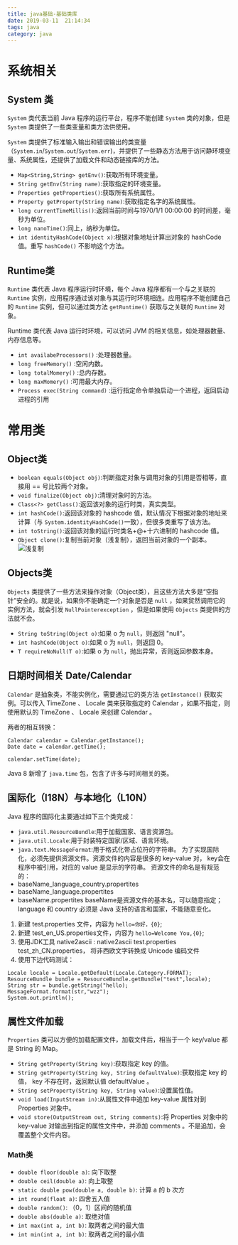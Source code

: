 ```yaml
---
title: java基础-基础类库
date: 2019-03-11  21:14:34
tags: java
category: java
---
```


# 系统相关

## System 类
`System` 类代表当前 Java 程序的运行平台，程序不能创建 `System` 类的对象，但是 `System` 类提供了一些类变量和类方法供使用。

`System` 类提供了标准输入输出和错误输出的类变量（`System.in`/`System.out`/`System.err`)，并提供了一些静态方法用于访问静环境变量、系统属性，还提供了加载文件和动态链接库的方法。
+ `Map<String,String> getEnv()`:获取所有环境变量。
+ `String getEnv(String name)`:获取指定的环境变量。
+ `Properties getProperties()`:获取所有系统属性。
+ `Property getProperty(String name)`:获取指定名字的系统属性。
+ `long currentTimeMillis()`:返回当前时间与1970/1/1 00:00:00 的时间差，毫秒为单位。
+ `long nanoTime()`:同上，纳秒为单位。
+ `int identityHashCode(Object x)`:根据对象地址计算出对象的 hashCode 值。重写 `hashCode()` 不影响这个方法。
  
## Runtime类
`Runtime` 类代表 Java 程序运行时环境，每个 Java 程序都有一个与之关联的 `Runtime` 实例，应用程序通过该对象与其运行时环境相连。应用程序不能创建自己的 `Runtime` 实例，但可以通过类方法 `getRuntime()` 获取与之关联的 `Runtime` 对象。

Runtime 类代表 Java 运行时环境，可以访问 JVM 的相关信息，如处理器数量、内存信息等。
+ `int availabeProcessors()` :处理器数量。
+ `long freeMemory()` :空闲内数。
+ `long totalMomery()` :总内存数。
+ `long maxMomery()` :可用最大内存。
+ `Process exec(String command)` :运行指定命令单独启动一个进程，返回启动进程的引用

# 常用类

## Object类
+ `boolean equals(Object obj)`:判断指定对象与调用对象的引用是否相等，直接用 == 号比较两个对象。
+ `void finalize(Object obj)`:清理对象时的方法。
+ `Class<?> getClass()`:返回该对象的运行时类，真实类型。
+ `int hashCode()`:返回该对象的 hashcode 值，默认情况下根据对象的地址来计算（与 `System.identityHashCode()`一致），但很多类重写了该方法。
+ `int toString()`:返回该对象的运行时类名+@+十六进制的 hashcode 值。
+ `Object clone()`:复制当前对象（浅复制），返回当前对象的一个副本。
![浅复制](/pics/copy.png)

## Objects类
`Objects` 类提供了一些方法来操作对象（Object类），且这些方法大多是“空指针”安全的。就是说，如果你不能确定一个对象是否是 `null` ，如果贸然调用它的实例方法，就会引发 `NullPointerexception` ，但是如果使用 `Objects` 类提供的方法就不会。
+ `String toString(Object o)`:如果 o 为 `null`，则返回 "null"。
+ `int hashCode(Object o)`:如果 o 为 `null`，则返回 0。
+ `T requireNoNull(T o)`:如果 o 为 `null`，抛出异常，否则返回参数本身。

## 日期时间相关 Date/Calendar
`Calendar` 是抽象类，不能实例化，需要通过它的类方法 `getInstance()` 获取实例。可以传入 TimeZone 、 Locale 类来获取指定的 Calendar ，如果不指定，则使用默认的 TimeZone 、 Locale 来创建 Calendar 。

两者的相互转换：
```
Calendar calendar = Calendar.getInstance();
Date date = calendar.getTime();

calendar.setTime(date);
```
Java 8 新增了 `java.time` 包，包含了许多与时间相关的类。

## 国际化（I18N）与本地化（L10N）
Java 程序的国际化主要通过如下三个类完成：
+ `java.util.ResourceBundle`:用于加载国家、语言资源包。
+ `java.util.Locale`:用于封装特定国家/区域、语言环境。
+ `java.text.MessageFormat`:用于格式化带占位符的字符串。
为了实现国际化，必须先提供资源文件。资源文件的内容是很多的 key-value 对， key会在程序中被引用，对应的 value 是显示的字符串。
资源文件的命名是有规范的：
+ baseName_language_country.propertites
+ baseName_language.propertites
+ baseName.propertites
baseName是资源文件的基本名，可以随意指定；language 和 country 必须是 Java 支持的语言和国家，不能随意变化。
1. 新建 test.properties 文件，内容为 `hello=你好，{0}`;
2. 新建 test_en_US.properties文件，内容为 `hello=Welcome You,{0}`;
3. 使用JDK工具 native2ascii : native2ascii test.properties test_zh_CN.properties， 将非西欧文字转换成 Unicode 编码文件
4. 使用下边代码测试：
 ```
Locale locale = Locale.getDefault(Locale.Category.FORMAT);
ResourceBundle bundle = ResourceBundle.getBundle("test",locale);
String str = bundle.getString("hello);
MessageFormat.format(str,"wzz");
System.out.println();
```

## 属性文件加载
`Properties` 类可以方便的加载配置文件，加载文件后，相当于一个 key/value 都是 String 的 Map。
+ `String getProperty(String key)`:获取指定 key 的值。
+ `String getProperty(String key, String defaultValue)`:获取指定 key 的值， key 不存在时，返回默认值 defaultValue 。
+ `String setProperty(String key, String value)`:设置属性值。
+ `void load(InputStream in)`:从属性文件中追加 key-value 属性对到 Properties 对象中。
+ `void store(OutputStream out, String comments)`:将 Properties 对象中的 key-value 对输出到指定的属性文件中，并添加 comments 。不是追加，会覆盖整个文件内容。

### Math类
+ `double floor(double a)`: 向下取整
+ `double ceil(double a)`: 向上取整
+ `static double pow(double a, double b)`: 计算 a 的 b 次方
+ `int round(float a)`: 四舍五入值
+ `double random()`: （0，1）区间的随机值
+ `double abs(double a)`: 取绝对值
+ `int max(int a, int b)`: 取两者之间的最大值
+ `int min(int a, int b)`: 取两者之间的最小值
